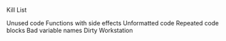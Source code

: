 Kill List

Unused code
Functions with side effects
Unformatted code
Repeated code blocks
Bad variable names
Dirty Workstation
